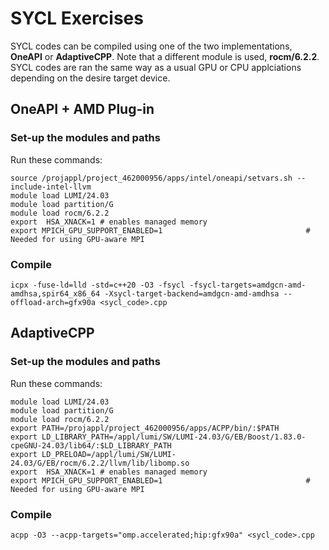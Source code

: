 # SYCL Exercises
SYCL codes can be compiled using one of the two implementations, **OneAPI** or **AdaptiveCPP**. Note that a different module is used, **rocm/6.2.2**. SYCL codes are ran the same way as a usual GPU or CPU applciations depending on the desire target device. 


## OneAPI + AMD Plug-in
### Set-up the modules and paths
Run these commands:
```
source /projappl/project_462000956/apps/intel/oneapi/setvars.sh --include-intel-llvm
module load LUMI/24.03
module load partition/G
module load rocm/6.2.2
export  HSA_XNACK=1 # enables managed memory
export MPICH_GPU_SUPPORT_ENABLED=1                                # Needed for using GPU-aware MPI
```
### Compile
```
icpx -fuse-ld=lld -std=c++20 -O3 -fsycl -fsycl-targets=amdgcn-amd-amdhsa,spir64_x86_64 -Xsycl-target-backend=amdgcn-amd-amdhsa --offload-arch=gfx90a <sycl_code>.cpp
```
## AdaptiveCPP
### Set-up the modules and paths
Run these commands:
```
module load LUMI/24.03
module load partition/G
module load rocm/6.2.2
export PATH=/projappl/project_462000956/apps/ACPP/bin/:$PATH
export LD_LIBRARY_PATH=/appl/lumi/SW/LUMI-24.03/G/EB/Boost/1.83.0-cpeGNU-24.03/lib64/:$LD_LIBRARY_PATH
export LD_PRELOAD=/appl/lumi/SW/LUMI-24.03/G/EB/rocm/6.2.2/llvm/lib/libomp.so
export  HSA_XNACK=1 # enables managed memory
export MPICH_GPU_SUPPORT_ENABLED=1                                # Needed for using GPU-aware MPI
``` 
### Compile
```
acpp -O3 --acpp-targets="omp.accelerated;hip:gfx90a" <sycl_code>.cpp
```

